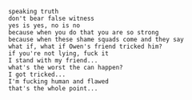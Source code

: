         speaking truth
        don't bear false witness
        yes is yes, no is no
        because when you do that you are so strong
        because when these shame squads come and they say
        what if, what if Owen's friend tricked him?
        if you're not lying, fuck it
        I stand with my friend...
        what's the worst the can happen?
        I got tricked...
        I'm fucking human and flawed
        that's the whole point...
